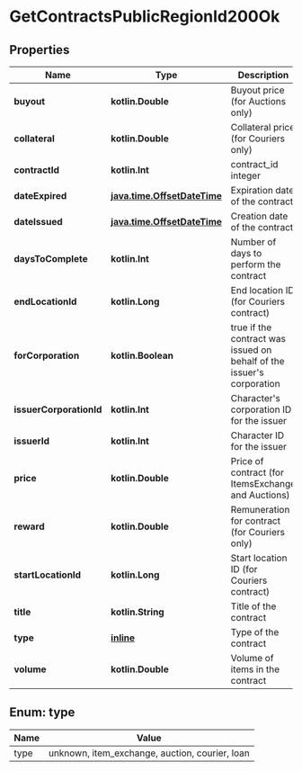 
# GetContractsPublicRegionId200Ok

## Properties
Name | Type | Description | Notes
------------ | ------------- | ------------- | -------------
**buyout** | **kotlin.Double** | Buyout price (for Auctions only) |  [optional]
**collateral** | **kotlin.Double** | Collateral price (for Couriers only) |  [optional]
**contractId** | **kotlin.Int** | contract_id integer | 
**dateExpired** | [**java.time.OffsetDateTime**](java.time.OffsetDateTime.md) | Expiration date of the contract | 
**dateIssued** | [**java.time.OffsetDateTime**](java.time.OffsetDateTime.md) | Сreation date of the contract | 
**daysToComplete** | **kotlin.Int** | Number of days to perform the contract |  [optional]
**endLocationId** | **kotlin.Long** | End location ID (for Couriers contract) |  [optional]
**forCorporation** | **kotlin.Boolean** | true if the contract was issued on behalf of the issuer&#39;s corporation |  [optional]
**issuerCorporationId** | **kotlin.Int** | Character&#39;s corporation ID for the issuer | 
**issuerId** | **kotlin.Int** | Character ID for the issuer | 
**price** | **kotlin.Double** | Price of contract (for ItemsExchange and Auctions) |  [optional]
**reward** | **kotlin.Double** | Remuneration for contract (for Couriers only) |  [optional]
**startLocationId** | **kotlin.Long** | Start location ID (for Couriers contract) |  [optional]
**title** | **kotlin.String** | Title of the contract |  [optional]
**type** | [**inline**](#TypeEnum) | Type of the contract | 
**volume** | **kotlin.Double** | Volume of items in the contract |  [optional]


<a name="TypeEnum"></a>
## Enum: type
Name | Value
---- | -----
type | unknown, item_exchange, auction, courier, loan



